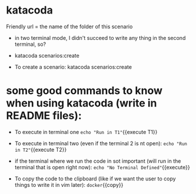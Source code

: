 # katacoda

Friendly url = the name of the folder of this scenario

- in two terminal mode, I didn't succeed to write any thing in the second terminal, so?

- katacoda scenarios:create

- To create a scenario:
katacoda scenarios:create


# some good commands to know when using katacoda (write in README files):

- To execute in terminal one
`echo "Run in T1"`{{execute T1}}


- To execute in terminal two (even if the terminal 2 is nt open):
`echo "Run in T2"`{{execute T2}}

- if the terminal where we run the code in sot important (will run in the terminal that is open right now):
`echo "No Terminal Defined"`{{execute}}


- To copy the code to the clipboard (like if we want the user to copy things to write it in vim later):
`docker`{{copy}}
